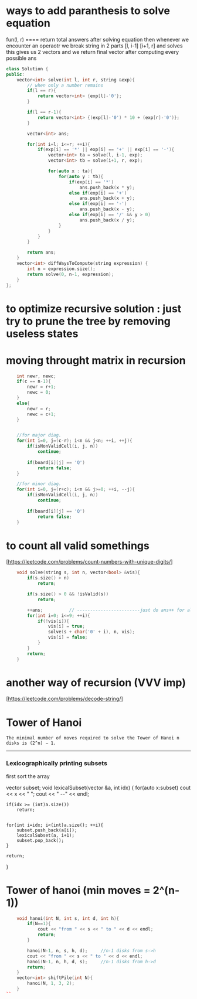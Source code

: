 # ways to add paranthesis to solve equation

fun(l, r) ==== return total answers after solving equation 
then whenever we encounter an operaotr we break string in 2 parts [l, i-1] [i+1, r] and solves 
this gives us 2 vectors and we return final vector after computing every possible ans




```c++
class Solution {
public:
	vector<int> solve(int l, int r, string &exp){
		// when only a number remains
		if(l == r){
			return vector<int> {exp[l]-'0'};
		}

		if(l == r-1){
			return vector<int> {(exp[l]-'0') * 10 + (exp[r]-'0')};
		}

		vector<int> ans;

		for(int i=l; i<=r; ++i){
			if(exp[i] == '*' || exp[i] == '+' || exp[i] == '-'){
				vector<int> ta = solve(l, i-1, exp);
				vector<int> tb = solve(i+1, r, exp);

				for(auto x : ta){
					for(auto y : tb){
						if(exp[i] == '*')
							ans.push_back(x * y);
						else if(exp[i] == '+')
							ans.push_back(x + y);
						else if(exp[i] == '-')
							ans.push_back(x - y);
						else if(exp[i] == '/' && y > 0) 
							ans.push_back(x / y);
					}
				}
			}
		}

		return ans;
	}
    vector<int> diffWaysToCompute(string expression) {
		int n = expression.size();
		return solve(0, n-1, expression);
    }
};
```

# to optimize recursive solution : just try to prune the tree by removing useless states




# moving throught matrix in recursion

```c++
	int newr, newc;
	if(c == n-1){
		newr = r+1;
		newc = 0;
	}
	else{
		newr = r;
		newc = c+1;
	}


	//for major diag.
	for(int i=0, j=(c-r); i<n && j<n; ++i, ++j){
		if(isNonValidCell(i, j, n))
			continue;
		
		if(board[i][j] == 'Q')
			return false;
	}

	//for minor diag.
	for(int i=0, j=(r+c); i<n && j>=0; ++i, --j){
		if(isNonValidCell(i, j, n))
			continue;
		
		if(board[i][j] == 'Q')
			return false;
	}
```




# to count all valid somethings
[https://leetcode.com/problems/count-numbers-with-unique-digits/]

```c++
	void solve(string s, int n, vector<bool> &vis){
		if(s.size() > n)
			return;

		if(s.size() > 0 && !isValid(s))
			return;

		++ans; 			// ------------------------just do ans++ for all valid ans. stop at invalid instead of doing it for each size of letters
		for(int i=0; i<=9; ++i){
			if(!vis[i]){
				vis[i] = true;
				solve(s + char('0' + i), n, vis);
				vis[i] = false;
			}
		}
		return;
	}
```



# another way of recursion (VVV imp)
[https://leetcode.com/problems/decode-string/]




# Tower of Hanoi
	The minimal number of moves required to solve the Tower of Hanoi n disks is (2^n) − 1.

	

***
### Lexicographically printing subsets
first sort the array

vector<int> subset;
void lexicalSubset(vector<int> &a, int idx) {
	for(auto x:subset)
		cout << x << " ";
	cout << " --" << endl;

	if(idx >= (int)a.size())
		return;
	

	for(int i=idx; i<(int)a.size(); ++i){
		subset.push_back(a[i]);
		lexicalSubset(a, i+1);
		subset.pop_back();
	}

	return;
}


# Tower of hanoi 	(min moves = 2^(n-1))

```c++
	void hanoi(int N, int s, int d, int h){
		if(N==1){
			cout << "from " << s << " to " << d << endl;
			return;
		}

		hanoi(N-1, n, s, h, d); 	//n-1 disks from s->h 
		cout << "from " << s << " to " << d << endl;
		hanoi(N-1, n, h, d, s); 	//n-1 disks from h->d 
		return;
	}
    vector<int> shiftPile(int N){
		hanoi(N, 1, 3, 2);
    }
``
